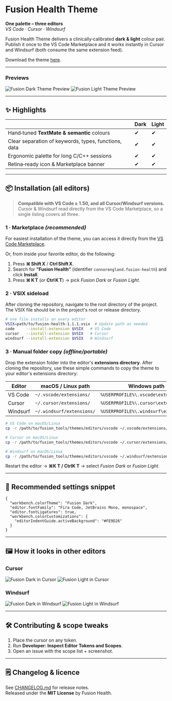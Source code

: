 # Fusion Health Theme

**One palette – three editors**  
*VS Code · Cursor · Windsurf*

Fusion Health Theme delivers a clinically‑calibrated **dark & light** colour pair.\
Publish it once to the VS Code Marketplace and it works instantly in Cursor and Windsurf (both consume the same extension feed).

Download the theme [here](https://marketplace.visualstudio.com/items?itemName=connorengland.fusion-health).

---

### Previews

![Fusion Dark Theme Preview](images/preview-dark.png)
![Fusion Light Theme Preview](images/preview-light.png)

---

## ✨ Highlights

|                                                      | Dark | Light |
| ---------------------------------------------------- | ---- | ----- |
| Hand‑tuned **TextMate & semantic** colours           | ✔    | ✔     |
| Clear separation of keywords, types, functions, data | ✔    | ✔     |
| Ergonomic palette for long C/C++ sessions            | ✔    | ✔     |
| Retina‑ready icon & Marketplace banner               | ✔    | ✔     |

---

## 📦 Installation (all editors)

> **Compatible with VS Code ≥ 1.50, and all Cursor/Windsurf versions.**\
> Cursor & Windsurf read directly from the VS Code Marketplace, so a single listing covers all three.

### 1 · Marketplace *(recommended)*

For easiest installation of the theme, you can access it directly from the [VS Code Marketplace](https://marketplace.visualstudio.com/items?itemName=connorengland.fusion-health).

Or, from inside your favorite editor, do the following:

1. Press **⌘ Shift X** / **Ctrl Shift X**.
2. Search for **“Fusion Health”** (identifier `connorengland.fusion-health`) and click **Install**.
3. Press **⌘ K T** (*or* **Ctrl K T**) → pick *Fusion Dark* or *Fusion Light*.

### 2 · VSIX sideload

After cloning the repository, navigate to the root directory of the project. The VSIX file should be in the project's root or release directory.

```bash
# one file installs on every editor
VSIX=path/to/fusion-health-1.1.1.vsix  # Update path as needed
code     --install-extension $VSIX   # VS Code
cursor   --install-extension $VSIX   # Cursor
windsurf --install-extension $VSIX   # Windsurf
```

### 3 · Manual folder copy *(offline/portable)*

Drop the extension folder into the editor's **extensions directory**. After cloning the repository, use these simple commands to copy the theme to your editor's extensions directory:

| Editor   | macOS / Linux path        | Windows path                          |
| -------- | ------------------------- | ------------------------------------- |
| VS Code  | `~/.vscode/extensions/`   | `%USERPROFILE%\.vscode\extensions\`   |
| Cursor   | `~/.cursor/extensions/`   | `%USERPROFILE%\.cursor\extensions\`   |
| Windsurf | `~/.windsurf/extensions/` | `%USERPROFILE%\.windsurf\extensions\` |

```bash
# VS Code on macOS/Linux
cp -r /path/to/fusion_tools/themes/editors/vscode ~/.vscode/extensions/connorengland.fusion-health-1.1.1

# Cursor on macOS/Linux
cp -r /path/to/fusion_tools/themes/editors/vscode ~/.cursor/extensions/connorengland.fusion-health-1.1.1

# Windsurf on macOS/Linux
cp -r /path/to/fusion_tools/themes/editors/vscode ~/.windsurf/extensions/connorengland.fusion-health-1.1.1
```

Restart the editor → **⌘K T / CtrlK T** → select *Fusion Dark* or *Fusion Light*.

---

## 🔧 Recommended settings snippet

```jsonc
{
  "workbench.colorTheme": "Fusion Dark",
  "editor.fontFamily": "Fira Code, JetBrains Mono, monospace",
  "editor.fontLigatures": true,
  "workbench.colorCustomizations": {
    "editorIndentGuide.activeBackground": "#FE9D26"
  }
}
```

---

## 🖼️ How it looks in other editors

### Cursor
![Fusion Dark in Cursor](images/preview-dark-cursor.png)
![Fusion Light in Cursor](images/preview-light-cursor.png)

### Windsurf
![Fusion Dark in Windsurf](images/preview-dark-windsurf.png)
![Fusion Light in Windsurf](images/preview-light-windsurf.png)

---

## 🛠️ Contributing & scope tweaks

1. Place the cursor on any token.
2. Run **Developer: Inspect Editor Tokens and Scopes**.
3. Open an issue with the scope list + screenshot.

---

## 🗒️ Changelog & licence

See [CHANGELOG.md](../CHANGELOG.md) for release notes.\
Released under the **MIT License** by Fusion Health.